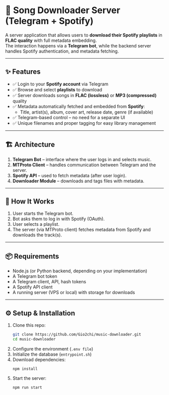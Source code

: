 # 🎵 Song Downloader Server (Telegram + Spotify)

A server application that allows users to **download their Spotify playlists** in **FLAC quality** with full metadata embedding.  
The interaction happens via a **Telegram bot**, while the backend server handles Spotify authentication, and metadata fetching.  

---

## ✨ Features
- ✅ Login to your **Spotify account** via Telegram  
- ✅ Browse and select **playlists** to download  
- ✅ Server downloads songs in **FLAC (lossless)** or **MP3 (compressed)** quality  
- ✅ Metadata automatically fetched and embedded from **Spotify**:
  - Title, artist(s), album, cover art, release date, genre (if available)  
- ✅ Telegram-based control – no need for a separate UI  
- ✅ Unique filenames and proper tagging for easy library management  

---

## 🏗️ Architecture
1. **Telegram Bot** – interface where the user logs in and selects music.  
2. **MTProto Client** – handles communication between Telegram and the server.  
3. **Spotify API** – used to fetch metadata (after user login).  
4. **Downloader Module** – downloads and tags files with metadata.  

---

## 🚀 How It Works
1. User starts the Telegram bot.  
2. Bot asks them to log in with Spotify (OAuth).  
3. User selects a playlist.  
4. The server (via MTProto client) fetches metadata from Spotify and downloads the track(s).

---

## 📦 Requirements
- Node.js (or Python backend, depending on your implementation)  
- A Telegram bot token
- A Telegram client, API, hash tokens
- A Spotify API client 
- A running server (VPS or local) with storage for downloads  

---

## ⚙️ Setup & Installation
1. Clone this repo:
   ```bash
   git clone https://github.com/Gio2chi/music-downloader.git
   cd music-downloader
   ```
2. Configure the environment (`.env file`)
3. Initialize the database (`entrypoint.sh`)
4. Download dependencies:
   ```node
   npm install
   ```
5. Start the server:
   ```node
   npm run start
   ```
